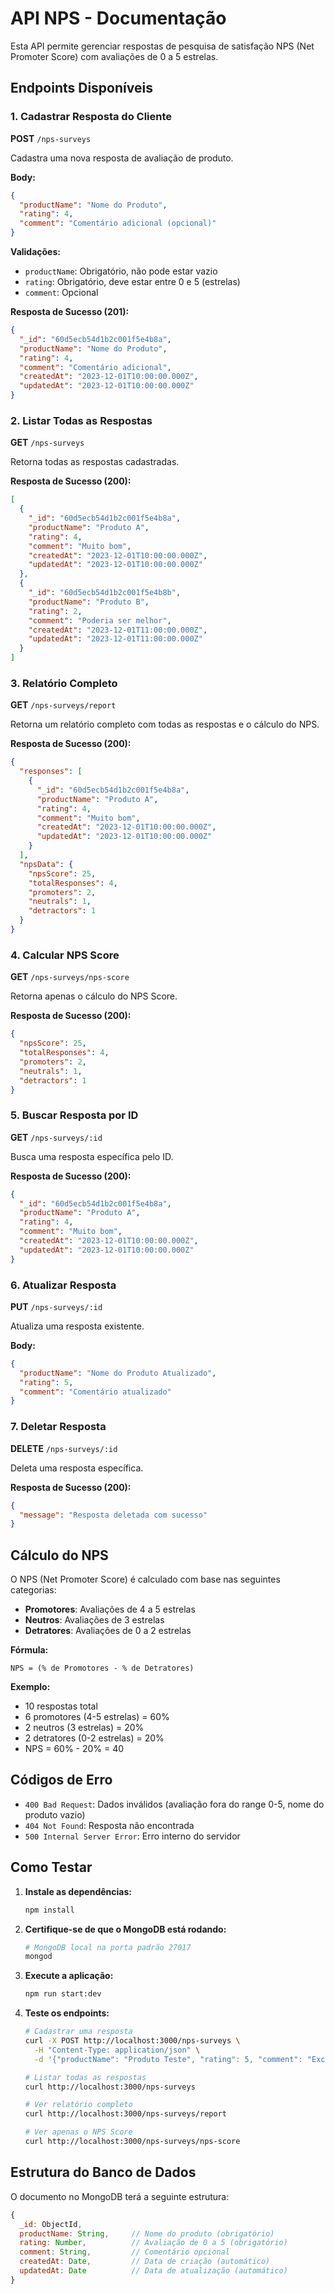 # API NPS - Documentação

Esta API permite gerenciar respostas de pesquisa de satisfação NPS (Net Promoter Score) com avaliações de 0 a 5 estrelas.

## Endpoints Disponíveis

### 1. Cadastrar Resposta do Cliente

**POST** `/nps-surveys`

Cadastra uma nova resposta de avaliação de produto.

**Body:**
```json
{
  "productName": "Nome do Produto",
  "rating": 4,
  "comment": "Comentário adicional (opcional)"
}
```

**Validações:**
- `productName`: Obrigatório, não pode estar vazio
- `rating`: Obrigatório, deve estar entre 0 e 5 (estrelas)
- `comment`: Opcional

**Resposta de Sucesso (201):**
```json
{
  "_id": "60d5ecb54d1b2c001f5e4b8a",
  "productName": "Nome do Produto",
  "rating": 4,
  "comment": "Comentário adicional",
  "createdAt": "2023-12-01T10:00:00.000Z",
  "updatedAt": "2023-12-01T10:00:00.000Z"
}
```

### 2. Listar Todas as Respostas

**GET** `/nps-surveys`

Retorna todas as respostas cadastradas.

**Resposta de Sucesso (200):**
```json
[
  {
    "_id": "60d5ecb54d1b2c001f5e4b8a",
    "productName": "Produto A",
    "rating": 4,
    "comment": "Muito bom",
    "createdAt": "2023-12-01T10:00:00.000Z",
    "updatedAt": "2023-12-01T10:00:00.000Z"
  },
  {
    "_id": "60d5ecb54d1b2c001f5e4b8b",
    "productName": "Produto B",
    "rating": 2,
    "comment": "Poderia ser melhor",
    "createdAt": "2023-12-01T11:00:00.000Z",
    "updatedAt": "2023-12-01T11:00:00.000Z"
  }
]
```

### 3. Relatório Completo

**GET** `/nps-surveys/report`

Retorna um relatório completo com todas as respostas e o cálculo do NPS.

**Resposta de Sucesso (200):**
```json
{
  "responses": [
    {
      "_id": "60d5ecb54d1b2c001f5e4b8a",
      "productName": "Produto A",
      "rating": 4,
      "comment": "Muito bom",
      "createdAt": "2023-12-01T10:00:00.000Z",
      "updatedAt": "2023-12-01T10:00:00.000Z"
    }
  ],
  "npsData": {
    "npsScore": 25,
    "totalResponses": 4,
    "promoters": 2,
    "neutrals": 1,
    "detractors": 1
  }
}
```

### 4. Calcular NPS Score

**GET** `/nps-surveys/nps-score`

Retorna apenas o cálculo do NPS Score.

**Resposta de Sucesso (200):**
```json
{
  "npsScore": 25,
  "totalResponses": 4,
  "promoters": 2,
  "neutrals": 1,
  "detractors": 1
}
```

### 5. Buscar Resposta por ID

**GET** `/nps-surveys/:id`

Busca uma resposta específica pelo ID.

**Resposta de Sucesso (200):**
```json
{
  "_id": "60d5ecb54d1b2c001f5e4b8a",
  "productName": "Produto A",
  "rating": 4,
  "comment": "Muito bom",
  "createdAt": "2023-12-01T10:00:00.000Z",
  "updatedAt": "2023-12-01T10:00:00.000Z"
}
```

### 6. Atualizar Resposta

**PUT** `/nps-surveys/:id`

Atualiza uma resposta existente.

**Body:**
```json
{
  "productName": "Nome do Produto Atualizado",
  "rating": 5,
  "comment": "Comentário atualizado"
}
```

### 7. Deletar Resposta

**DELETE** `/nps-surveys/:id`

Deleta uma resposta específica.

**Resposta de Sucesso (200):**
```json
{
  "message": "Resposta deletada com sucesso"
}
```

## Cálculo do NPS

O NPS (Net Promoter Score) é calculado com base nas seguintes categorias:

- **Promotores**: Avaliações de 4 a 5 estrelas
- **Neutros**: Avaliações de 3 estrelas
- **Detratores**: Avaliações de 0 a 2 estrelas

**Fórmula:**
```
NPS = (% de Promotores - % de Detratores)
```

**Exemplo:**
- 10 respostas total
- 6 promotores (4-5 estrelas) = 60%
- 2 neutros (3 estrelas) = 20%
- 2 detratores (0-2 estrelas) = 20%
- NPS = 60% - 20% = 40

## Códigos de Erro

- `400 Bad Request`: Dados inválidos (avaliação fora do range 0-5, nome do produto vazio)
- `404 Not Found`: Resposta não encontrada
- `500 Internal Server Error`: Erro interno do servidor

## Como Testar

1. **Instale as dependências:**
   ```bash
   npm install
   ```

2. **Certifique-se de que o MongoDB está rodando:**
   ```bash
   # MongoDB local na porta padrão 27017
   mongod
   ```

3. **Execute a aplicação:**
   ```bash
   npm run start:dev
   ```

4. **Teste os endpoints:**
   ```bash
   # Cadastrar uma resposta
   curl -X POST http://localhost:3000/nps-surveys \
     -H "Content-Type: application/json" \
     -d '{"productName": "Produto Teste", "rating": 5, "comment": "Excelente produto!"}'

   # Listar todas as respostas
   curl http://localhost:3000/nps-surveys

   # Ver relatório completo
   curl http://localhost:3000/nps-surveys/report

   # Ver apenas o NPS Score
   curl http://localhost:3000/nps-surveys/nps-score
   ```

## Estrutura do Banco de Dados

O documento no MongoDB terá a seguinte estrutura:

```javascript
{
  _id: ObjectId,
  productName: String,     // Nome do produto (obrigatório)
  rating: Number,          // Avaliação de 0 a 5 (obrigatório)
  comment: String,         // Comentário opcional
  createdAt: Date,         // Data de criação (automático)
  updatedAt: Date          // Data de atualização (automático)
}
``` 